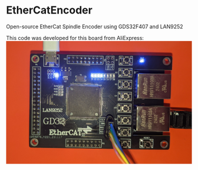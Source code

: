 # EtherCatEncoder
Open-source EtherCat Spindle Encoder using GDS32F407 and LAN9252

This code was developed for this board from AliExpress:
![GD32+LAN9252 Development Board](doc/gd32_lan9252.jpg?raw=true "GD32+LAN9252 Development Board")
